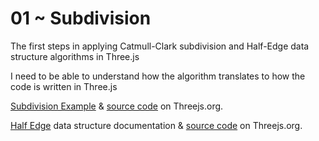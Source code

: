 # 01 ~ Subdivision

The first steps in applying Catmull-Clark subdivision and Half-Edge data structure algorithms in Three.js

I need to be able to understand how the algorithm translates to how the code is written in Three.js

[Subdivision Example](https://threejs.org/examples/?q=sub#webgl_modifier_subdivision) & [source code](https://github.com/mrdoob/three.js/blob/master/examples/webgl_modifier_subdivision.html) on Threejs.org.

[Half Edge](https://threejs.org/docs/#examples/quickhull/HalfEdge) data structure documentation & [source code](https://github.com/mrdoob/three.js/blob/master/examples/js/QuickHull.js) on Threejs.org.
